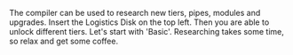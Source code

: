 <!---
title: In-Depth
icon: minecraft:piston
--->
The compiler can be used to research new tiers, pipes, modules and upgrades. Insert the Logistics Disk on the top left. Then you are able to unlock different tiers. Let's start with 'Basic'. Researching takes some time, so relax and get some coffee.
